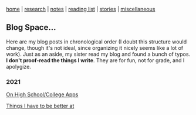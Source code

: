 [home](/../../index.html)  |  [research](/../../research.html)  |  [notes](/../../notes.html)  |  [reading list](/../../reading_list.html)  |  [stories](/../../story.html)  |  [miscellaneous](/../../miscellaneous.html)

## Blog Space...

Here are my blog posts in chronological order (I doubt this structure would change, though it's not ideal, since organizing it nicely seems like a lot of work). Just as an aside, my sister read my blog and found a bunch of typos. __I don't proof-read the things I write__. They are for fun, not for grade, and I apolygize. 


### 2021
[On High School/College Apps](./OnHighSchool.md)

[Things I have to be better at](./reflection.md)
